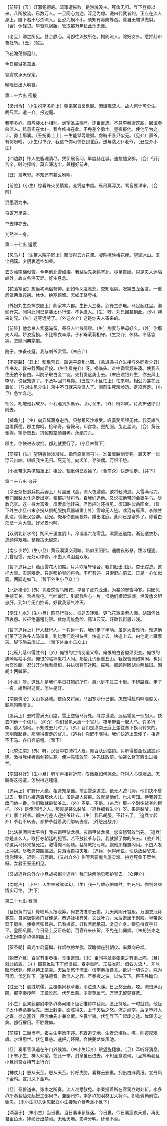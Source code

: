 <!-- { "loadSidebar": true } -->
【前腔】〔丑〕奸邪犯德威。流窜遭摧败。是游魂没主。死命无归。陛下登极以来。凡所放流。已数万人。一旦同心为逆。深足为虑。谶曰代武者刘。正应在流人身上。陛下若不尽杀流人。臣恐为祸不小。须知有毒防蜂虿。莫自无端纵虎豺。〔合〕休轻贷。早驱除祸胎。管取那万年长此乐无涯。

〔老旦〕卿之所见。甚合朕心。可卽往流放所在。拘刷流人。除妇女外。悉押赴市曹处斩。〔丑〕领旨。 

飞花澹荡御筵红。



今日宸游圣藻雄。

睿赏欢承天保定。



曈曈日出大明宫。 

第二十六出
密报

【梁州令】〔小生扮李多祚上〕朝来密旨出枫宸。因谶戮流人。故人何计可全生。裁尺素。遣一介。报边庭。

我李多祚。自与裴太仆相别。满望圣主赐环。逐臣反斾。不意李秦授这厮。因谶奏杀流人。私意实在太仆。我今修书在此。不免差个勇士。星夜报他。使他早为之计。勇士那裏。〔丑扮勇士上〕一生能擘两雕弧。虏骑千羣只似无。〔见介〕禀爷。有何吩咐。〔小生付书介〕我这书你可快快到北庭。送与裴太仆老爷。〔丑应介小生〕 

【四边静】怀人绝塞魂消尽。凭伊展音问。早度赫连城。速投醴泉郡。〔合〕行行苦辛。时时探听。莫自滞边尘。兼程好前进。

〔丑〕禀老爷。不知还有甚么吩咐。 

【前腔】〔小生〕惊看烽火关情紧。全凭这书信。雁帛莫浮沈。鸾音要详审。〔合前〕 

泪墨洒为书。



将寄万里亲。

书去神亦去。



兀然空一身。 

第二十七出
遁荒

【风马儿】〔生带末院子同上〕黯淡彤云六花骤。凝阶掩映梅花瘦。望裏冰山。玉尘拥簇。夕阴裏远空如昼。

去岁岭南梅似雪。今年蓟北雪如梅。我裴伷先身羁塞北。尽足自娱。只是夫人远隔岭外。故友各滞天涯。好生悬念。 

【花落寒窗】想当初燕侣莺俦。到如今凤泣鸾愁。交知阻隔。况撇五龙金友。一重怨做两重迍遘。休休。绝塞羁留。怎如王粲登楼。

〔外扮刘生杂捧衣随上〕卿家本六郡。生长入三秦。剑锋生赤电。马足起红尘。迤逦行来。闻得此间已是裴太仆行馆。不免径入。〔生〕呀。刘兄因甚到此。〔外〕特来访兄。〔生〕这等远劳了。〔外送衣介〕这是你夫人寄来的。 

【前腔】他念良人紫塞淹留。寄征人针线绸缪。〔生〕荆妻与岳母好么。〔外〕你那夫人呵。娇姿瘦损。不比寒衣丰厚。子和母茕茕相守。〔生哭介〕休休。冷落衾裯。怎能同典鹴裘。

院子。快备夜筵。我与刘爷赏雪。〔末应介〕 

【不是路】〔丑上〕粉散荒丘。踏遍平原到北陬。〔急进递书介生接与外同看介丑〕传书友。敎来觌面向君投。〔生作看完介〕呀。祸临头。难中霜雪频来凑。使我去住无依不自由。叫院子取白金二锭。先打发这勇士去。〔末应递银介生〕你去拜上李爷。说我知道了。不及写回书与你。〔丑应下小旦忙上〕忙来叩。相公为甚在此着忙。〔与刘生见介生〕京中不日就来杀流人了。眼前生死难参透。定须奔走。〔小旦〕急忙奔走。

相公。胡地是我故乡。不若逃到那裏去。庶可全生。〔外〕旣如此。待我护送你们前去。 

【掉角儿】〔生〕向异域藏身避仇。只愁那风沙难受。叹萋斐贝锦无休。我英雄气岂堪僝僽。郡主你呵。检珍奇。备鞍马。卸宫妆。更胡服。兔走星流。〔合〕黄云驰骤。望断首丘。拚韶颜空碛自老。永绝刀头。

郡主。你快进去收拾。卽刻就要行了。〔小旦末暂下〕 

【前腔】〔生〕望阴霾惨淡凝眸。指荒原惊闻刁斗。准备着越剑吴钩。离天罗一似浮云出岫。堪叹我生无归。死无倚。向犬羊。寻侪偶。万恨千愁。

〔小旦带末杂携辎重上〕相公。辎重俱已收拾了。〔合前众〕快走快走。〔共下〕 

第二十八出
追获

〔净丑杂扮追兵执兵器上〕月黑雁飞高。流人夜遁逃。欲将轻骑追。大雪满弓刀。我们因裴太仆逃走出塞。奉都护爷将令。着我们追他。又说把他带的金银牛马。尽数充赏。这一桩大富贵。须索拿他转来。但愿应时还得见。须知胜似岳阳金。〔暂下外生小旦带末杂扮从俱胡服携兵器辎重上外〕雪岭无人迹。冰河有雁声。李陵甘此没。惆怅汉公卿。裴兄。俺与你更阑夜静。赚出北庭。此间已是塞外了。你看白茫茫一片大雪。好光景也呵。 

【双调北新水令】朔风千里度阴山。冷凄凄六花零乱。溟蒙迷道路。淅沥透衣衫。怎顾得艰难。整鞭策无留恋。

【南步步娇】〔生小旦〕黄云漠漠交河暗。路似王阳险。通胧夜影悬。跋涉程途。几曾经惯。无处可停骖。不由人珠泪盈双眼。

〔暂下追兵上〕燕山雪花大如席。片片吹落轩辕台。我们赶出北庭。杳无踪迹。这样大雪。实是难走。只是都护爷的将令。不可有违。只索赶向前去。正是一心忙似箭。两脚走如飞。〔暂下外生小旦众上〕 

【北折桂令】〔外〕凭着这骏马雕鞍。早离了虎穴龙潭。为甚的冒雪冲寒。只因恁手撼天关。舌摇赤电。气吐琅玕。引起我热心一片。恨他们横起波澜。埋没恁义胆忠肝。到如今无门控诉。好敎我怒气冲天。

【南江儿水】〔生小旦〕匹马行将久。征途去转难。更飞花遫遫萦人面。胡笳何处声哀怨。长征绝塞程何限。仗你周旋危险。高谊云天。好敎我衔恩非浅。

〔暂下追兵上〕行人赶行人。一程远一程。我们走了半晌。虽是大雪难行。难道他们带了这许多人马辎重。到比我们走得快哩。快追上去。快追上去。由他走上雁摩天。脚下腾云须赶上。〔暂下外生小旦众上〕 

【北雁儿落带得胜令】〔外〕俺恨的世情交道义寒。俺恨的白首盟须臾变。俺恨的遇崎岖袖手观。俺恨的临祸患将人闪。那些儿词组重丘山。我视驱驰如等闲。也只为交难断。忍分开尔我看盘桓。共执辔将前途盼。摧残。那顾得困胡尘两鬓斑。困胡尘两鬓斑。

〔小旦〕呀。这处儿是我们平日打猎的所在。离北庭不过三十里。不辨路径。走了一夜。纔到得这裏。怎生是好。 

【南侥侥令】关山多路岐。夜色又将阑。马困寒沙行已倦。怎做得趁鸡鸣晓度关。趁鸡鸣晓度关。

〔追兵上〕去时雪满天山路。雪上空留马行处。寻踪觅迹。远远望见一伙胡人。快去问他一个信儿。〔问介〕你们曾见大唐一个官儿。夜半带着一起人马。许多行李。逃入胡地。不知过去几时了。〔外〕我们是漠南王庭上差往塞下换马转来的。天明纔起身。那晓得夜走的官儿。〔追兵〕你旣不晓得。我们快追上去便了。相逢不下马。各自奔前程。〔暂下〕 

【北望江南】〔外〕呀。汉营中铁骑将人赶。麾百队远临边。只听得摐金伐鼓震祁连。激得我棱棱霜剑顿生寒。俺冲先锋敢前。冲先锋敢前。怕甚么官军西出过楼兰。

【南园林好】〔生小旦〕听军声相将近前。叹微躯如何保全。吓得人心惊胆战。怎脱得这迍邅。怎脱得这迍邅。

〔追兵上〕旷野行人绝。相逢知是谁。前面雪深逾丈。绝无人迹马蹄。他们决不曾过去。我们方纔遇着那伙人儿。虽是胡人装束。敢就是他们。也未可知。待我转去盘问他一番。你们敢就是裴爷么。〔外〕不是。不是。〔追兵〕那一个到像裴爷的模样。〔外〕是俺同行之人。那裏是甚么裴爷。〔追兵细看生介〕呀。果是裴爷。〔跪介〕禀上裴爷。都护府差人迎接爷转去。〔生〕我已胡服。不转去了。〔追兵立起介〕爷若不转去。都护爷就着我们绑转去哩。〔外怒出战介〕 

【北沽美酒带太平令】我披霜甲仗龙泉。披霜甲仗龙泉。您奋怒臂敢当先。〔追兵〕你是甚么人。敢打夺朝廷的犯官。若不放裴爷与我。我就抓了你的头去。〔战介外〕你这兵马休来抵死拦。激得俺不耐烦。猛持戟把弓弯。觑他那旌旗闪闪。不由人发上冲冠。尽敎您突围挑战。只落得自投灾难。〔追兵〕休得闲说。快快放裴爷来。饶你残生。迟则一刀两断。〔又战介外〕你呵若要俺言旋实难。拚老死桑干贺兰。呀。女君王誓无相见。

〔又战追兵杀外介小旦战被绑介追兵〕我们快解他见都护爷去。〔众押介〕 

【南尾声】〔小旦〕人生聚散眞如幻。〔生〕我一片雄心倍黯然。刘兄呵。你刎颈交情实可怜。〔共下〕 

第二十九出
泰回

〔旦扮黄门官〕绛帻鸡人报晓筹。尙衣方进翠云裘。九天阊阖开宫殿。万国衣冠拜冕旒。自家唐朝黄门官便是。恭遇社稷有灵。文武叶力。太后退居于别殿。皇帝返驾于房州。佞幸若张昌宗。已看授首。奸权若武承嗣。复见亡身。眼见得寰宇升平。皇图巩固。今日圣上反正临朝。百官齐来庆贺。不免在此伺候。〔末扮张柬之小生扮李多祚俱朝服上〕 

【贺圣朝】晨光乍启銮舆。祥烟欲傍龙旗。双瞻御座引朝仪。率舞向丹墀。

〔朝贺介旦〕百官有事奏事。无事退班。〔末〕臣同平章事张柬之有事上陈。〔旦〕就此披宣。〔末〕臣窃惟陛下干纲复振。泰宇重熙。无任雀跃。但各方流人。非以黜邪伏罪。卽以持正蒙辜。天后复惑于流谶。信李秦授谗言。欲以一切诛之。殊为可闵。伏乞陛下。速降德音。赦流人之罪。严秦授之诛。以快天下。臣不胜瞻仰。 

【驻云飞】虐过坑儒。兰桂俱同秋草萎。雨泣流人涕。日上愁云蔽。嗏。流恨满山隅。那李秦授呵。王章难恕。伏乞垂慈。少雪英雄气。万里无留楚客悲。

〔小生〕臣果毅都尉李多祚奏闻陛下臣窃惟侍中裴炎。匡正持危。一时就戮。他侄子太仆寺丞裴伷先。因上封事。面陈得失。上干天后之怒。流之岭南。后复堕奸人之谋。徙之塞外。臣念伷先才兼文武。名震华夷。伏乞陛下广起废之途。优褒忠之典。卽行擢用。不胜瞻仰。 

【前腔】二谢当年。报主生平愿不违。死者追无地。生者忠堪许。嗏。削迹叹艰虞。才堪用世。伏乞垂慈。速把刀环赐。会使夔龙集凤池。

〔旦〕奏事官俱退在午门外候旨。〔末小生起介〕眼望旌捷旗。〔旦〕耳听好消息。〔下末小生〕神人仰望。在此一举。封章虽已进去。不知圣意若何。〔旦捧勑老旦小旦扮宫女持节上行介〕 

【神仗儿】恩从天至。恩从天至。传呼虎使。看祥云影裏。拥出白麻黄纸。宣丹凤下金鸡。宣丹凤下金鸡。

〔旦〕圣旨道来。张柬之所奏。流人准悉赦免。李秦授着所在官司立时处斩。李多祚所奏裴伷先起授工部尙书。兼幽州帅。李多祚加羽林卫大将军。卽着賷勑前往。谢恩。〔末小生叩头谢恩起立小生接勑介旦老旦小旦下〕 

【滴溜子】〔末小生〕当日裏。当日裏丰蔀昼迷。今日裏。今日裏宸衷天启。再见君臣鱼水。捧纶音出禁闱。无私天地。彰殚分明。纤毫不渝。

